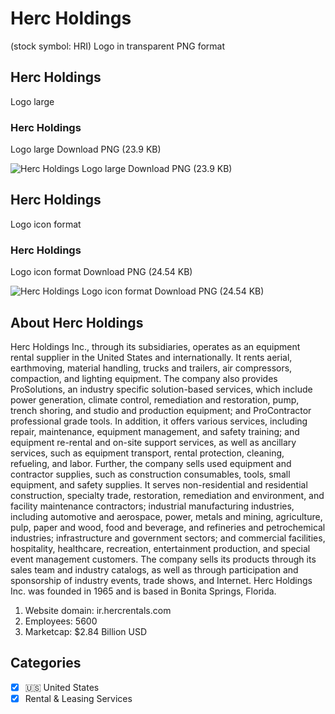 # Herc Holdings
 (stock symbol: HRI) Logo in transparent PNG format

## Herc Holdings
 Logo large

### Herc Holdings
 Logo large Download PNG (23.9 KB)

![Herc Holdings
 Logo large Download PNG (23.9 KB)](/img/orig/HRI_BIG-4f1819db.png)

## Herc Holdings
 Logo icon format

### Herc Holdings
 Logo icon format Download PNG (24.54 KB)

![Herc Holdings
 Logo icon format Download PNG (24.54 KB)](/img/orig/HRI-e42438a4.png)

## About Herc Holdings


Herc Holdings Inc., through its subsidiaries, operates as an equipment rental supplier in the United States and internationally. It rents aerial, earthmoving, material handling, trucks and trailers, air compressors, compaction, and lighting equipment. The company also provides ProSolutions, an industry specific solution-based services, which include power generation, climate control, remediation and restoration, pump, trench shoring, and studio and production equipment; and ProContractor professional grade tools. In addition, it offers various services, including repair, maintenance, equipment management, and safety training; and equipment re-rental and on-site support services, as well as ancillary services, such as equipment transport, rental protection, cleaning, refueling, and labor. Further, the company sells used equipment and contractor supplies, such as construction consumables, tools, small equipment, and safety supplies. It serves non-residential and residential construction, specialty trade, restoration, remediation and environment, and facility maintenance contractors; industrial manufacturing industries, including automotive and aerospace, power, metals and mining, agriculture, pulp, paper and wood, food and beverage, and refineries and petrochemical industries; infrastructure and government sectors; and commercial facilities, hospitality, healthcare, recreation, entertainment production, and special event management customers. The company sells its products through its sales team and industry catalogs, as well as through participation and sponsorship of industry events, trade shows, and Internet. Herc Holdings Inc. was founded in 1965 and is based in Bonita Springs, Florida.

1. Website domain: ir.hercrentals.com
2. Employees: 5600
3. Marketcap: $2.84 Billion USD


## Categories
- [x] 🇺🇸 United States
- [x] Rental & Leasing Services
